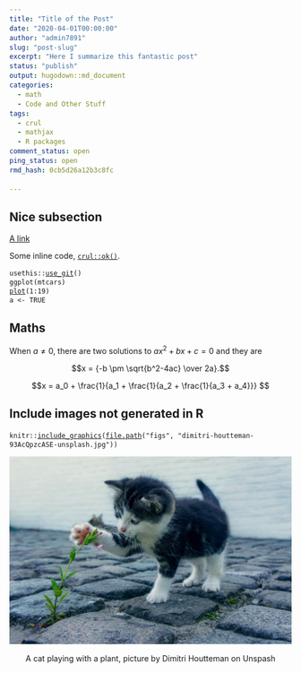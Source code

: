 ```yaml
---
title: "Title of the Post"
date: "2020-04-01T00:00:00"
author: "admin7891"
slug: "post-slug"
excerpt: "Here I summarize this fantastic post"
status: "publish"
output: hugodown::md_document
categories:
  - math
  - Code and Other Stuff
tags:
  - crul
  - mathjax
  - R packages
comment_status: open
ping_status: open
rmd_hash: 0cb5d26a12b3c8fc

---
```


Nice subsection
---------------

[A link](https://masalmon.eu)

Some inline code, [`crul::ok()`](https://docs.ropensci.org/crul/reference/ok.html).

<div class="highlight">

<pre class='chroma'><code class='language-r' data-lang='r'><span class='k'>usethis</span>::<span class='nf'><a href='https://usethis.r-lib.org/reference/use_git.html'>use_git</a></span>()
<span class='nf'>ggplot</span>(<span class='k'>mtcars</span>)
<span class='nf'><a href='https://rdrr.io/r/graphics/plot.html'>plot</a></span>(<span class='m'>1</span><span class='o'>:</span><span class='m'>19</span>)
<span class='k'>a</span> <span class='o'>&lt;-</span> <span class='kc'>TRUE</span></code></pre>

</div>

Maths
-----

When $a \ne 0$, there are two solutions to $ax^2 + bx + c = 0$ and they are

$$x = {-b \pm \sqrt{b^2-4ac} \over 2a}.$$

$$x = a_0 + \frac{1}{a_1 + \frac{1}{a_2 + \frac{1}{a_3 + a_4}}} $$

Include images not generated in R
---------------------------------

<div class="highlight">

<pre class='chroma'><code class='language-r' data-lang='r'><span class='k'>knitr</span>::<span class='nf'><a href='https://rdrr.io/pkg/knitr/man/include_graphics.html'>include_graphics</a></span>(<span class='nf'><a href='https://rdrr.io/r/base/file.path.html'>file.path</a></span>(<span class='s'>"figs"</span>, <span class='s'>"dimitri-houtteman-93AcQpzcASE-unsplash.jpg"</span>))
</code></pre>

<div class="figure" style="text-align: center">

<img src="figs/dimitri-houtteman-93AcQpzcASE-unsplash.jpg" alt="A cat playing with a plant, picture by Dimitri Houtteman on Unspash" width="700px" />
<p class="caption">
A cat playing with a plant, picture by Dimitri Houtteman on Unspash
</p>

</div>

</div>

